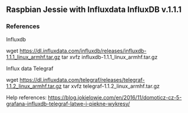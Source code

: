 ## Raspbian Jessie with Influxdata InfluxDB v.1.1.1


### References
Influxdb

wget https://dl.influxdata.com/influxdb/releases/influxdb-1.1.1_linux_armhf.tar.gz
tar xvfz influxdb-1.1.1_linux_armhf.tar.gz



Influx data Telegraf

wget https://dl.influxdata.com/telegraf/releases/telegraf-1.1.2_linux_armhf.tar.gz
tar xvfz telegraf-1.1.2_linux_armhf.tar.gz


Help references:
https://blog.jokielowie.com/en/2016/11/domoticz-cz-5-grafana-influxdb-telegraf-latwe-i-piekne-wykresy/


